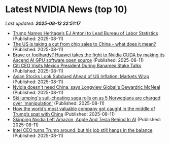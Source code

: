# Latest NVIDIA News (top 10)
_Last updated: **2025-08-12 22:51:17**_

- [Trump Names Heritage’s EJ Antoni to Lead Bureau of Labor Statistics](https://biztoc.com/x/04fbdff676ef4c2c) (Published: 2025-08-11)
- [The US is taking a cut from chip sales to China - what does it mean?](https://www.bbc.com/news/articles/cx2ppgg0zvlo?xtor=AL-72-%5Bpartner%5D-%5Byahoo.north.america%5D-%5Bheadline%5D-%5Bnews%5D-%5Bbizdev%5D-%5Bisapi%5D) (Published: 2025-08-11)
- [Brave or foolhardy? Huawei takes the fight to Nvidia CUDA by making its Ascend AI GPU software open source](https://www.techradar.com/pro/brave-or-foolhardy-huawei-takes-the-fight-to-nvidia-cuda-by-making-its-ascend-ai-gpu-software-open-source) (Published: 2025-08-11)
- [Citi CEO Visits Mexico President During Banamex Stake Talks](https://biztoc.com/x/2bee09c0717cb88f) (Published: 2025-08-11)
- [Asian Stocks Look Subdued Ahead of US Inflation: Markets Wrap](https://biztoc.com/x/83380e2a93179312) (Published: 2025-08-11)
- [Nvidia doesn't need China, says Longview Global's Dewardric McNeal](https://biztoc.com/x/b3209201e4dff2a0) (Published: 2025-08-11)
- [Ski jumping's suit-cheating saga rolls on as 5 Norwegians are charged over 'manipulation'](https://biztoc.com/x/de08ef5eb9568855) (Published: 2025-08-11)
- [How the world’s most valuable company got caught in the middle of Trump’s spat with China](https://biztoc.com/x/5592dfddd7a84cd3) (Published: 2025-08-11)
- [Skipping Nvidia Left Amazon, Apple And Tesla Behind In AI](https://www.forbes.com/sites/karlfreund/2025/08/11/skipping-nvidia-left-amazon-apple-and-tesla--behind-in-ai/) (Published: 2025-08-11)
- [Intel CEO turns Trump around, but his job still hangs in the balance](https://9to5mac.com/2025/08/11/intel-ceo-turns-trump-around-but-his-job-still-hangs-in-the-balance/) (Published: 2025-08-11)
